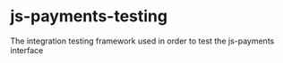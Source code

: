 # js-payments-testing
The integration testing framework used in order to test the js-payments interface

